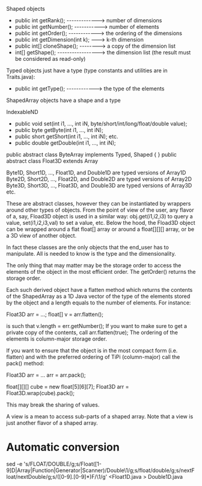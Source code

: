 Shaped objects
 - public int getRank(); -------------> number of dimensions
 - public int getNumber(); -----------> number of elements
 - public int getOrder(); ------------> the ordering of the dimensions
 - public int getDimension(int k); ---> k-th dimension
 - public int[] cloneShape(); --------> a copy of the dimension list
 - int[] getShape(); -----------------> the dimension list (the result must be considered as read-only)

Typed objects just have a type (type constants and utilities are in Traits.java):
 - public int getType(); ------------> the type of the elements
 
ShapedArray objects have a shape and a type 
 
IndexableND
 - public void set(int i1, ..., int iN, byte/short/int/long/float/double value);
 - public byte getByte(int i1, ..., int iN);
 - public short getShort(int i1, ..., int iN);
   etc.
 - public double getDouble(int i1, ..., int iN);

public abstract class ByteArray implements Typed, Shaped {
}
public abstract class Float3D extends Array


Byte1D, Short1D, ..., Float1D, and Double1D are typed versions of Array1D
Byte2D, Short2D, ..., Float2D, and Double2D are typed versions of Array2D
Byte3D, Short3D, ..., Float3D, and Double3D are typed versions of Array3D
etc.

These are abstract classes, however they can be instantiated by wrappers around
other types of objects.  From the point of view of the user, any flavor of a,
say, Fload3D object is used in a similar way: obj.get(i1,i2,i3) to query a
value, set(i1,i2,i3,val) to set a value, etc.  Below the hood, the Fload3D object
can be wrapped around a flat
float[] array or around a float[][][] array, or be a 3D view of another object.

In fact these classes are the only objects that the end_user has to manipulate.
All is needed to know is the type and the dimensionality.
 
The only thing that may matter may be the storage order to access the elements
of the object in the most efficient order.  The getOrder() returns the storage
order.
 
Each such derived object have a flatten method which returns the contents of
the ShapedArray as a 1D Java vector
of the type of the elements stored by the object and a length equals to the
number of elements.  For instance:

   Float3D arr = ...;
   float[] v = arr.flatten();
 
is such that v.length = err.getNumber();  If you want to make sure to get a
private copy of the contents, call arr.flatten(true);  The ordering of the
elements is column-major storage order.

If you want to ensure that the object is in the most compact form (i.e.
flatten) and with the preferred ordering of TiPi (column-major) call
the pack() method:

   Float3D arr = ...
   arr = arr.pack();
   
   float[][][] cube = new float[5][6][7];
   Float3D arr = Float3D.wrap(cube).pack();
   
This may break the sharing of values.

A view is a mean to access sub-parts of a shaped array.  Note that a view
is just another flavor of a shaped array.


Automatic conversion
====================
sed -e 's/FLOAT/DOUBLE/g;s/Float\([1-9]D\|Array\|Function\|Generator\|Scanner\)/Double\1/g;s/float/double/g;s/nextFloat/nextDouble/g;s/\([0-9]\.[0-9]*\)F/\1/g' <Float1D.java > Double1D.java
 
